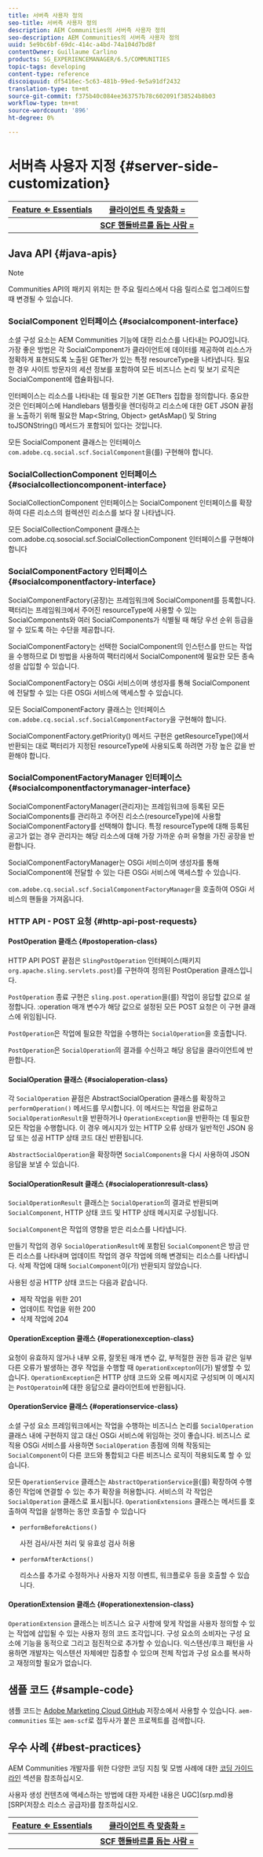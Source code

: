 ```yaml
---
title: 서버측 사용자 정의
seo-title: 서버측 사용자 정의
description: AEM Communities의 서버측 사용자 정의
seo-description: AEM Communities의 서버측 사용자 정의
uuid: 5e9bc6bf-69dc-414c-a4bd-74a104d7bd8f
contentOwner: Guillaume Carlino
products: SG_EXPERIENCEMANAGER/6.5/COMMUNITIES
topic-tags: developing
content-type: reference
discoiquuid: df5416ec-5c63-481b-99ed-9e5a91df2432
translation-type: tm+mt
source-git-commit: f375b40c084ee363757b78c602091f38524b8b03
workflow-type: tm+mt
source-wordcount: '896'
ht-degree: 0%

---
```



# 서버측 사용자 지정 {#server-side-customization}

| **[Feature ⇐ Essentials](essentials.md)** | **[클라이언트 측 맞춤화 =](client-customize.md)** |
|---|---|
|  | **[SCF 핸들바르를 돕는 사람 =](handlebars-helpers.md)** |

## Java API {#java-apis}

>[!NOTE]
>
>Communities API의 패키지 위치는 한 주요 릴리스에서 다음 릴리스로 업그레이드할 때 변경될 수 있습니다.

### SocialComponent 인터페이스 {#socialcomponent-interface}

소셜 구성 요소는 AEM Communities 기능에 대한 리소스를 나타내는 POJO입니다. 가장 좋은 방법은 각 SocialComponent가 클라이언트에 데이터를 제공하여 리소스가 정확하게 표현되도록 노출된 GETter가 있는 특정 resourceType을 나타냅니다. 필요한 경우 사이트 방문자의 세션 정보를 포함하여 모든 비즈니스 논리 및 보기 로직은 SocialComponent에 캡슐화됩니다.

인터페이스는 리소스를 나타내는 데 필요한 기본 GETters 집합을 정의합니다. 중요한 것은 인터페이스에 Handlebars 템플릿을 렌더링하고 리소스에 대한 GET JSON 끝점을 노출하기 위해 필요한 Map&lt;String, Object> getAsMap() 및 String toJSONString() 메서드가 포함되어 있다는 것입니다.

모든 SocialComponent 클래스는 인터페이스 `com.adobe.cq.social.scf.SocialComponent`을(를) 구현해야 합니다.

### SocialCollectionComponent 인터페이스 {#socialcollectioncomponent-interface}

SocialCollectionComponent 인터페이스는 SocialComponent 인터페이스를 확장하여 다른 리소스의 컬렉션인 리소스를 보다 잘 나타냅니다.

모든 SocialCollectionComponent 클래스는 com.adobe.cq.sosocial.scf.SocialCollectionComponent 인터페이스를 구현해야 합니다

### SocialComponentFactory 인터페이스 {#socialcomponentfactory-interface}

SocialComponentFactory(공장)는 프레임워크에 SocialComponent를 등록합니다. 팩터리는 프레임워크에서 주어진 resourceType에 사용할 수 있는 SocialComponents와 여러 SocialComponents가 식별될 때 해당 우선 순위 등급을 알 수 있도록 하는 수단을 제공합니다.

SocialComponentFactory는 선택한 SocialComponent의 인스턴스를 만드는 작업을 수행하므로 DI 방법을 사용하여 팩터리에서 SocialComponent에 필요한 모든 종속성을 삽입할 수 있습니다.

SocialComponentFactory는 OSGi 서비스이며 생성자를 통해 SocialComponent에 전달할 수 있는 다른 OSGi 서비스에 액세스할 수 있습니다.

모든 SocialComponentFactory 클래스는 인터페이스 `com.adobe.cq.social.scf.SocialComponentFactory`을 구현해야 합니다.

SocialComponentFactory.getPriority() 메서드 구현은 getResourceType()에서 반환되는 대로 팩터리가 지정된 resourceType에 사용되도록 하려면 가장 높은 값을 반환해야 합니다.

### SocialComponentFactoryManager 인터페이스 {#socialcomponentfactorymanager-interface}

SocialComponentFactoryManager(관리자)는 프레임워크에 등록된 모든 SocialComponents를 관리하고 주어진 리소스(resourceType)에 사용할 SocialComponentFactory를 선택해야 합니다. 특정 resourceType에 대해 등록된 공고가 없는 경우 관리자는 해당 리소스에 대해 가장 가까운 슈퍼 유형을 가진 공장을 반환합니다.

SocialComponentFactoryManager는 OSGi 서비스이며 생성자를 통해 SocialComponent에 전달할 수 있는 다른 OSGi 서비스에 액세스할 수 있습니다.

`com.adobe.cq.social.scf.SocialComponentFactoryManager`을 호출하여 OSGi 서비스의 핸들을 가져옵니다.

### HTTP API - POST 요청 {#http-api-post-requests}

#### PostOperation 클래스 {#postoperation-class}

HTTP API POST 끝점은 `SlingPostOperation` 인터페이스(패키지 `org.apache.sling.servlets.post`)를 구현하여 정의된 PostOperation 클래스입니다.

`PostOperation` 종료 구현은 `sling.post.operation`을(를) 작업이 응답할 값으로 설정합니다. :operation 매개 변수가 해당 값으로 설정된 모든 POST 요청은 이 구현 클래스에 위임됩니다.

`PostOperation`은 작업에 필요한 작업을 수행하는 `SocialOperation`을 호출합니다.

`PostOperation`은 `SocialOperation`의 결과를 수신하고 해당 응답을 클라이언트에 반환합니다.

#### SocialOperation 클래스 {#socialoperation-class}

각 `SocialOperation` 끝점은 AbstractSocialOperation 클래스를 확장하고 `performOperation()` 메서드를 무시합니다. 이 메서드는 작업을 완료하고 `SocialOperationResult`을 반환하거나 `OperationException`을 반환하는 데 필요한 모든 작업을 수행합니다. 이 경우 메시지가 있는 HTTP 오류 상태가 일반적인 JSON 응답 또는 성공 HTTP 상태 코드 대신 반환됩니다.

`AbstractSocialOperation`을 확장하면 `SocialComponents`을 다시 사용하여 JSON 응답을 보낼 수 있습니다.

#### SocialOperationResult 클래스 {#socialoperationresult-class}

`SocialOperationResult` 클래스는 `SocialOperation`의 결과로 반환되며 `SocialComponent`, HTTP 상태 코드 및 HTTP 상태 메시지로 구성됩니다.

`SocialComponent`은 작업의 영향을 받은 리소스를 나타냅니다.

만들기 작업의 경우 `SocialOperationResult`에 포함된 `SocialComponent`은 방금 만든 리소스를 나타내며 업데이트 작업의 경우 작업에 의해 변경되는 리소스를 나타냅니다. 삭제 작업에 대해 `SocialComponent`이(가) 반환되지 않았습니다.

사용된 성공 HTTP 상태 코드는 다음과 같습니다.

* 제작 작업을 위한 201
* 업데이트 작업을 위한 200
* 삭제 작업에 204

#### OperationException 클래스 {#operationexception-class}

요청이 유효하지 않거나 내부 오류, 잘못된 매개 변수 값, 부적절한 권한 등과 같은 일부 다른 오류가 발생하는 경우 작업을 수행할 때 `OperationExcepton`이(가) 발생할 수 있습니다. `OperationException`은 HTTP 상태 코드와 오류 메시지로 구성되며 이 메시지는 `PostOperatoin`에 대한 응답으로 클라이언트에 반환됩니다.

#### OperationService 클래스 {#operationservice-class}

소셜 구성 요소 프레임워크에서는 작업을 수행하는 비즈니스 논리를 `SocialOperation` 클래스 내에 구현하지 않고 대신 OSGi 서비스에 위임하는 것이 좋습니다. 비즈니스 로직용 OSGi 서비스를 사용하면 `SocialOperation` 종점에 의해 작동되는 `SocialComponent`이 다른 코드와 통합되고 다른 비즈니스 로직이 적용되도록 할 수 있습니다.

모든 `OperationService` 클래스는 `AbstractOperationService`을(를) 확장하여 수행 중인 작업에 연결할 수 있는 추가 확장을 허용합니다. 서비스의 각 작업은 `SocialOperation` 클래스로 표시됩니다. `OperationExtensions` 클래스는 메서드를 호출하여 작업을 실행하는 동안 호출할 수 있습니다

* `performBeforeActions()`

   사전 검사/사전 처리 및 유효성 검사 허용
* `performAfterActions()`

   리소스를 추가로 수정하거나 사용자 지정 이벤트, 워크플로우 등을 호출할 수 있습니다.

#### OperationExtension 클래스 {#operationextension-class}

`OperationExtension` 클래스는 비즈니스 요구 사항에 맞게 작업을 사용자 정의할 수 있는 작업에 삽입될 수 있는 사용자 정의 코드 조각입니다. 구성 요소의 소비자는 구성 요소에 기능을 동적으로 그리고 점진적으로 추가할 수 있습니다. 익스텐션/후크 패턴을 사용하면 개발자는 익스텐션 자체에만 집중할 수 있으며 전체 작업과 구성 요소를 복사하고 재정의할 필요가 없습니다.

## 샘플 코드 {#sample-code}

샘플 코드는 [Adobe Marketing Cloud GitHub](https://github.com/Adobe-Marketing-Cloud) 저장소에서 사용할 수 있습니다. `aem-communities` 또는 `aem-scf`로 접두사가 붙은 프로젝트를 검색합니다.

## 우수 사례 {#best-practices}

AEM Communities 개발자를 위한 다양한 코딩 지침 및 모범 사례에 대한 [코딩 가이드라인](code-guide.md) 섹션을 참조하십시오.

사용자 생성 컨텐츠에 액세스하는 방법에 대한 자세한 내용은 UGC](srp.md)용 [SRP(저장소 리소스 공급자)를 참조하십시오.

| **[Feature ⇐ Essentials](essentials.md)** | **[클라이언트 측 맞춤화 =](client-customize.md)** |
|---|---|
|  | **[SCF 핸들바르를 돕는 사람 =](handlebars-helpers.md)** |

